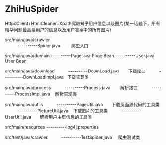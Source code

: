 # ZhiHuSpider
HttpcClient+HtmlCleaner+Xpath爬取知乎用户信息以及图片(某一话题下，所有精华问题最高票用户的信息以及用户答案中的所有图片)

src/main/java/crawler<br/>
           ----------Spider.java         爬虫入口<br/>

src/main/java/domain
           ----------Page.java           Page Bean
           ----------User.java           User Bean

src/main/java/download
           ----------DownLoad.java       下载接口
           ----------DownLoadImpl.java   下载实现类

src/main/java/process
           ----------Process.java        解析接口
           ----------ProcessImpl.java    解析实现类

src/main/java/utils
           ----------PageUtil.java       下载页面源代码的工具类
           ----------PictureUtil.java    下载图片的工具类
           ----------UserUtil.java       解析用户主页信息的工具类

src/main/resources
           ----------log4j.properties

src/test/java/crawler
           ----------TestSpider.java     爬虫测试类
